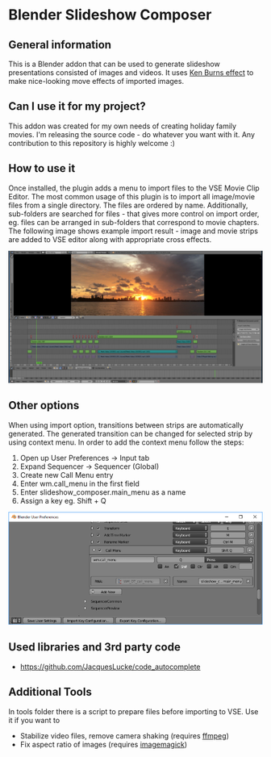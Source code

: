 Blender Slideshow Composer
==========================

General information
-------------------
This is a Blender addon that can be used to generate slideshow presentations consisted of images and videos. It uses [Ken Burns effect](https://en.wikipedia.org/wiki/Ken_Burns_effect) to make nice-looking move effects of imported images. 

Can I use it for my project?
----------------------------
This addon was created for my own needs of creating holiday family movies. I'm releasing the source code - do whatever you want with it. Any contribution to this repository is highly welcome :)   

How to use it
-------------
Once installed, the plugin adds a menu to import files to the VSE Movie Clip Editor. The most common usage of this plugin is to import all image/movie files from a single directory. The files are ordered by name. Additionally, sub-folders are searched for files - that gives more control on import order, eg. files can be arranged in sub-folders that correspond to movie chapters. The following image shows example import result - image and movie strips are added to VSE editor along with appropriate cross effects.

![Imported strips example](docs/imported_strips.png)

Other options
--------------------
When using import option, transitions between strips are automatically generated. The generated transition can be changed for selected strip by using context menu. In order to add the context menu follow the steps:
1. Open up User Preferences -> Input tab
2. Expand Sequencer -> Sequencer (Global)
3. Create new Call Menu entry
5. Enter wm.call_menu in the first field
6. Enter slideshow_composer.main_menu as a name
7. Assign a key eg. Shift + Q

![Menu Key Shortcut](docs/blender_menu_shortcut.png)

Used libraries and 3rd party code
---------------------------------
* https://github.com/JacquesLucke/code_autocomplete

Additional Tools
-----
In tools folder there is a script to prepare files before importing to VSE. Use it if you want to

* Stabilize video files, remove camera shaking (requires [ffmpeg](https://www.ffmpeg.org/))
* Fix aspect ratio of images (requires [imagemagick](https://www.imagemagick.org/))
